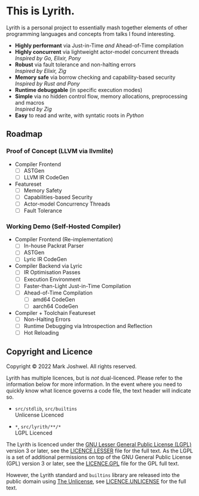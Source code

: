 # This is Lyrith.

Lyrith is a personal project to essentially mash together elements of other programming languages and concepts from talks I found interesting.

- **Highly performant** via Just-in-Time _and_ Ahead-of-Time compilation
- **Highly concurrent** via lightweight actor-model concurrent threads  
  _Inspired by Go, Elixir, Pony_
- **Robust** via fault tolerance and non-halting errors  
  _Inspired by Elixir, Zig_
- **Memory safe** via borrow checking and capability-based security  
  _Inspired by Rust and Pony_
- **Runtime debuggable** (in specific execution modes)
- **Simple** via no hidden control flow, memory allocations, preprocessing and macros  
  _Inspired by Zig_
- **Easy** to read and write, with syntatic roots in _Python_

## Roadmap

### Proof of Concept (LLVM via llvmlite)

- Compiler Frontend
  - [ ] ASTGen
  - [ ] LLVM IR CodeGen

- Featureset
  - [ ] Memory Safety
  - [ ] Capabilities-based Security
  - [ ] Actor-model Concurrency Threads
  - [ ] Fault Tolerance

### Working Demo (Self-Hosted Compiler)

- Compiler Frontend (Re-implementation)
  - [ ] In-house Packrat Parser
  - [ ] ASTGen
  - [ ] Lyric IR CodeGen

- Compiler Backend via Lyric
  - [ ] IR Optimisation Passes
  - [ ] Execution Environment
  - [ ] Faster-than-Light Just-in-Time Compilation
  - [ ] Ahead-of-Time Compilation
    - [ ] amd64 CodeGen
    - [ ] aarch64 CodeGen

- Compiler + Toolchain Featureset
  - [ ] Non-Halting Errors
  - [ ] Runtime Debugging via Introspection and Reflection
  - [ ] Hot Reloading

## Copyright and Licence

Copyright © 2022 Mark Joshwel. All rights reserved.

Lyrith has multiple licences, but is *not* dual-licenced. Please refer to the information below for more information. In the event where you need to quickly know what licence governs a code file, the text header will indicate so.

- `src/stdlib`, `src/builtins`  
  Unlicense Licenced

- `*`, `src/lyrith/**/*`  
  LGPL Licenced

The Lyrith is licenced under the [GNU Lesser General Public License (LGPL)](https://www.gnu.org/licenses/lgpl-3.0.en.html) version 3 or later, see the [LICENCE.LESSER](LICENCE.LESSER) file for the full text. As the LGPL is a set of additional permissions on top of the GNU General Public License (GPL) version 3 or later, see the [LICENCE.GPL](LICENCE.GPL) file for the GPL full text.

However, the Lyrith standard and `builtins` library are released into the public domain using [The Unlicense](https://unlicense.org/), see [LICENCE.UNLICENSE](LICENCE.UNLICENSE) for the full text.
